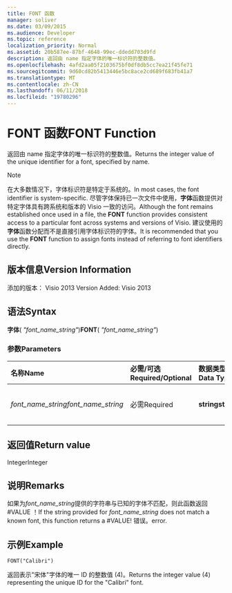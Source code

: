 ```yaml
---
title: FONT 函数
manager: soliver
ms.date: 03/09/2015
ms.audience: Developer
ms.topic: reference
localization_priority: Normal
ms.assetid: 20b587ee-87bf-4648-99ec-ddedd703d9fd
description: 返回由 name 指定字体的唯一标识符的整数值。
ms.openlocfilehash: 4afd2aa05f2103675bf0df8db5cc7ea21f45fe71
ms.sourcegitcommit: 9d60cd82b5413446e5bc8ace2cd689f683fb41a7
ms.translationtype: MT
ms.contentlocale: zh-CN
ms.lasthandoff: 06/11/2018
ms.locfileid: "19780296"
---
```

# <a name="font-function"></a><span data-ttu-id="f64c6-103">FONT 函数</span><span class="sxs-lookup"><span data-stu-id="f64c6-103">FONT Function</span></span>

<span data-ttu-id="f64c6-104">返回由 name 指定字体的唯一标识符的整数值。</span><span class="sxs-lookup"><span data-stu-id="f64c6-104">Returns the integer value of the unique identifier for a font, specified by name.</span></span>
  
> [!NOTE]
> <span data-ttu-id="f64c6-105">在大多数情况下，字体标识符是特定于系统的。</span><span class="sxs-lookup"><span data-stu-id="f64c6-105">In most cases, the font identifier is system-specific.</span></span> <span data-ttu-id="f64c6-106">尽管字体保持已一次文件中使用，**字体**函数提供对特定字体具有跨系统和版本的 Visio 一致的访问。</span><span class="sxs-lookup"><span data-stu-id="f64c6-106">Although the font remains established once used in a file, the **FONT** function provides consistent access to a particular font across systems and versions of Visio.</span></span> <span data-ttu-id="f64c6-107">建议使用的**字体**函数分配而不是直接引用字体标识符的字体。</span><span class="sxs-lookup"><span data-stu-id="f64c6-107">It is recommended that you use the **FONT** function to assign fonts instead of referring to font identifiers directly.</span></span> 
  
## <a name="version-information"></a><span data-ttu-id="f64c6-108">版本信息</span><span class="sxs-lookup"><span data-stu-id="f64c6-108">Version Information</span></span>

<span data-ttu-id="f64c6-109">添加的版本： Visio 2013
</span><span class="sxs-lookup"><span data-stu-id="f64c6-109">Version Added: Visio 2013</span></span> 
  
## <a name="syntax"></a><span data-ttu-id="f64c6-110">语法</span><span class="sxs-lookup"><span data-stu-id="f64c6-110">Syntax</span></span>

 <span data-ttu-id="f64c6-111">**字体**( _"font_name_string"_)</span><span class="sxs-lookup"><span data-stu-id="f64c6-111">**FONT**( _"font_name_string"_)</span></span>
  
### <a name="parameters"></a><span data-ttu-id="f64c6-112">参数</span><span class="sxs-lookup"><span data-stu-id="f64c6-112">Parameters</span></span>

|<span data-ttu-id="f64c6-113">**名称**</span><span class="sxs-lookup"><span data-stu-id="f64c6-113">**Name**</span></span>|<span data-ttu-id="f64c6-114">**必需/可选**</span><span class="sxs-lookup"><span data-stu-id="f64c6-114">**Required/Optional**</span></span>|<span data-ttu-id="f64c6-115">**数据类型**</span><span class="sxs-lookup"><span data-stu-id="f64c6-115">**Data Type**</span></span>|<span data-ttu-id="f64c6-116">**说明**</span><span class="sxs-lookup"><span data-stu-id="f64c6-116">**Description**</span></span>|
|:-----|:-----|:-----|:-----|
| <span data-ttu-id="f64c6-117">_font_name_string_</span><span class="sxs-lookup"><span data-stu-id="f64c6-117">_font_name_string_</span></span> <br/> |<span data-ttu-id="f64c6-118">必需</span><span class="sxs-lookup"><span data-stu-id="f64c6-118">Required</span></span>  <br/> |<span data-ttu-id="f64c6-119">**string**</span><span class="sxs-lookup"><span data-stu-id="f64c6-119">**string**</span></span> <br/> |<span data-ttu-id="f64c6-120">字体的名称。</span><span class="sxs-lookup"><span data-stu-id="f64c6-120">The name of the font.</span></span>  <br/> |
   
## <a name="return-value"></a><span data-ttu-id="f64c6-121">返回值</span><span class="sxs-lookup"><span data-stu-id="f64c6-121">Return value</span></span>

<span data-ttu-id="f64c6-122">Integer</span><span class="sxs-lookup"><span data-stu-id="f64c6-122">Integer</span></span>
  
## <a name="remarks"></a><span data-ttu-id="f64c6-123">说明</span><span class="sxs-lookup"><span data-stu-id="f64c6-123">Remarks</span></span>

<span data-ttu-id="f64c6-124">如果为*font_name_string*提供的字符串与已知的字体不匹配，则此函数返回 #VALUE ！</span><span class="sxs-lookup"><span data-stu-id="f64c6-124">If the string provided for  *font_name_string*  does not match a known font, this function returns a #VALUE!</span></span> <span data-ttu-id="f64c6-125">错误。</span><span class="sxs-lookup"><span data-stu-id="f64c6-125">error.</span></span> 
  
## <a name="example"></a><span data-ttu-id="f64c6-126">示例</span><span class="sxs-lookup"><span data-stu-id="f64c6-126">Example</span></span>

 `FONT("Calibri")`
  
<span data-ttu-id="f64c6-127">返回表示"宋体"字体的唯一 ID 的整数值 (4)。</span><span class="sxs-lookup"><span data-stu-id="f64c6-127">Returns the integer value (4) representing the unique ID for the "Calibri" font.</span></span>
  

